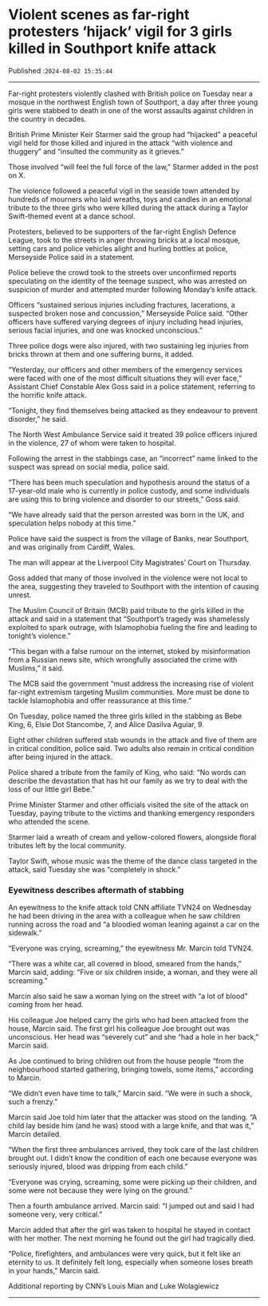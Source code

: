 # Violent scenes as far-right protesters ‘hijack’ vigil for 3 girls killed in Southport knife attack

Published :`2024-08-02 15:35:44`

---

Far-right protesters violently clashed with British police on Tuesday near a mosque in the northwest English town of Southport, a day after three young girls were stabbed to death in one of the worst assaults against children in the country in decades.

British Prime Minister Keir Starmer said the group had “hijacked” a peaceful vigil held for those killed and injured in the attack “with violence and thuggery” and “insulted the community as it grieves.”

Those involved “will feel the full force of the law,” Starmer added in the post on X.

The violence followed a peaceful vigil in the seaside town attended by hundreds of mourners who laid wreaths, toys and candles in an emotional tribute to the three girls who were killed during the attack during a Taylor Swift-themed event at a dance school.

Protesters, believed to be supporters of the far-right English Defence League, took to the streets in anger throwing bricks at a local mosque, setting cars and police vehicles alight and hurling bottles at police, Merseyside Police said in a statement.

Police believe the crowd took to the streets over unconfirmed reports speculating on the identity of the teenage suspect, who was arrested on suspicion of murder and attempted murder following Monday’s knife attack.

Officers “sustained serious injuries including fractures, lacerations, a suspected broken nose and concussion,” Merseyside Police said. “Other officers have suffered varying degrees of injury including head injuries, serious facial injuries, and one was knocked unconscious.”

Three police dogs were also injured, with two sustaining leg injuries from bricks thrown at them and one suffering burns, it added.

“Yesterday, our officers and other members of the emergency services were faced with one of the most difficult situations they will ever face,” Assistant Chief Constable Alex Goss said in a police statement, referring to the horrific knife attack.

“Tonight, they find themselves being attacked as they endeavour to prevent disorder,” he said.

The North West Ambulance Service said it treated 39 police officers injured in the violence, 27 of whom were taken to hospital.

Following the arrest in the stabbings case, an “incorrect” name linked to the suspect was spread on social media, police said.

“There has been much speculation and hypothesis around the status of a 17-year-old male who is currently in police custody, and some individuals are using this to bring violence and disorder to our streets,” Goss said.

“We have already said that the person arrested was born in the UK, and speculation helps nobody at this time.”

Police have said the suspect is from the village of Banks, near Southport, and was originally from Cardiff, Wales.

The man will appear at the Liverpool City Magistrates’ Court on Thursday.

Goss added that many of those involved in the violence were not local to the area, suggesting they traveled to Southport with the intention of causing unrest.

The Muslim Council of Britain (MCB) paid tribute to the girls killed in the attack and said in a statement that “Southport’s tragedy was shamelessly exploited to spark outrage, with Islamophobia fueling the fire and leading to tonight’s violence.”

“This began with a false rumour on the internet, stoked by misinformation from a Russian news site, which wrongfully associated the crime with Muslims,” it said.

The MCB said the government “must address the increasing rise of violent far-right extremism targeting Muslim communities. More must be done to tackle Islamophobia and offer reassurance at this time.”

On Tuesday, police named the three girls killed in the stabbing as Bebe King, 6, Elsie Dot Stancombe, 7, and Alice Dasilva Aguiar, 9.

Eight other children suffered stab wounds in the attack and five of them are in critical condition, police said. Two adults also remain in critical condition after being injured in the attack.

Police shared a tribute from the family of King, who said: “No words can describe the devastation that has hit our family as we try to deal with the loss of our little girl Bebe.”

Prime Minister Starmer and other officials visited the site of the attack on Tuesday, paying tribute to the victims and thanking emergency responders who attended the scene.

Starmer laid a wreath of cream and yellow-colored flowers, alongside floral tributes left by the local community.

Taylor Swift, whose music was the theme of the dance class targeted in the attack, said Tuesday she was “completely in shock.”

### Eyewitness describes aftermath of stabbing

An eyewitness to the knife attack told CNN affiliate TVN24 on Wednesday he had been driving in the area with a colleague when he saw children running across the road and “a bloodied woman leaning against a car on the sidewalk.”

“Everyone was crying, screaming,” the eyewitness Mr. Marcin told TVN24.

“There was a white car, all covered in blood, smeared from the hands,” Marcin said, adding: “Five or six children inside, a woman, and they were all screaming.”

Marcin also said he saw a woman lying on the street with “a lot of blood” coming from her head.

His colleague Joe helped carry the girls who had been attacked from the house, Marcin said. The first girl his colleague Joe brought out was unconscious. Her head was “severely cut” and she “had a hole in her back,” Marcin said.

As Joe continued to bring children out from the house people “from the neighbourhood started gathering, bringing towels, some items,” according to Marcin.

“We didn’t even have time to talk,” Marcin said. “We were in such a shock, such a frenzy.”

Marcin said Joe told him later that the attacker was stood on the landing. “A child lay beside him (and he was) stood with a large knife, and that was it,” Marcin detailed.

“When the first three ambulances arrived, they took care of the last children brought out. I didn’t know the condition of each one because everyone was seriously injured, blood was dripping from each child.”

“Everyone was crying, screaming, some were picking up their children, and some were not because they were lying on the ground.”

Then a fourth ambulance arrived. Marcin said: “I jumped out and said I had someone very, very critical.”

Marcin added that after the girl was taken to hospital he stayed in contact with her mother. The next morning he found out the girl had tragically died.

“Police, firefighters, and ambulances were very quick, but it felt like an eternity to us. It definitely felt long, especially when someone loses breath in your hands,” Marcin said.

Additional reporting by CNN’s Louis Mian and Luke Wolagiewicz

---

